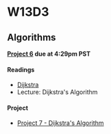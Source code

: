 # W13D3

## Algorithms

__[Project 6](./algorithms/w13d2/project6) due at 4:29pm PST__

#### Readings
* [Dijkstra](./algorithms/w13d3/dijkstra.md)
* Lecture: Dijkstra's Algorithm

#### Project
* [Project 7 - Dijkstra's Algorithm](./algorithms/w13d3/project7)
